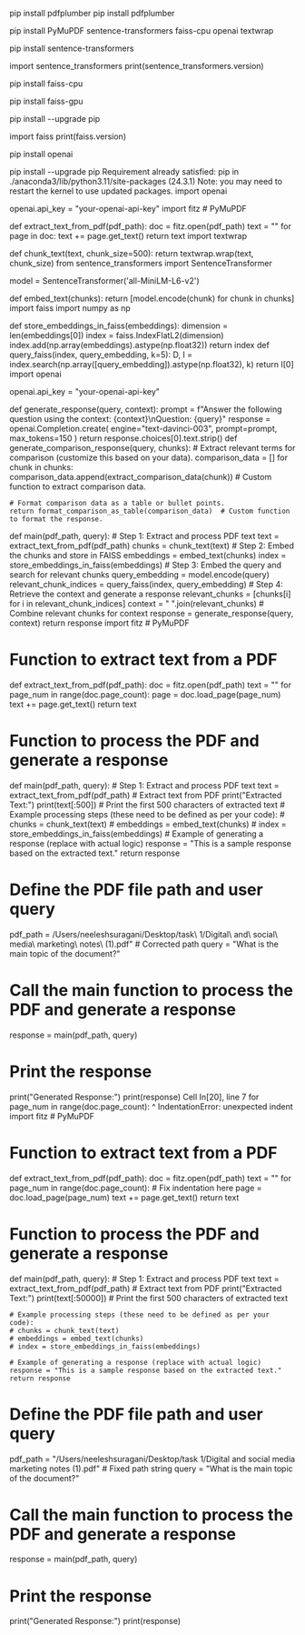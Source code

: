 pip install pdfplumber pip install pdfplumber

pip install PyMuPDF sentence-transformers faiss-cpu openai textwrap

pip install sentence-transformers

import sentence_transformers
print(sentence_transformers.version)

pip install faiss-cpu

pip install faiss-gpu

pip install --upgrade pip

import faiss
print(faiss.version)

pip install openai

pip install --upgrade pip
Requirement already satisfied: pip in ./anaconda3/lib/python3.11/site-packages (24.3.1)
Note: you may need to restart the kernel to use updated packages.
import openai

openai.api_key = "your-openai-api-key"
import fitz  # PyMuPDF

def extract_text_from_pdf(pdf_path):
    doc = fitz.open(pdf_path)
    text = ""
    for page in doc:
        text += page.get_text()
    return text
import textwrap

def chunk_text(text, chunk_size=500):
    return textwrap.wrap(text, chunk_size)
from sentence_transformers import SentenceTransformer

model = SentenceTransformer('all-MiniLM-L6-v2')

def embed_text(chunks):
    return [model.encode(chunk) for chunk in chunks]
import faiss
import numpy as np

def store_embeddings_in_faiss(embeddings):
    dimension = len(embeddings[0])
    index = faiss.IndexFlatL2(dimension)
    index.add(np.array(embeddings).astype(np.float32))
    return index
def query_faiss(index, query_embedding, k=5):
    D, I = index.search(np.array([query_embedding]).astype(np.float32), k)
    return I[0]
import openai

openai.api_key = "your-openai-api-key"

def generate_response(query, context):
    prompt = f"Answer the following question using the context: {context}\nQuestion: {query}"
    response = openai.Completion.create(
        engine="text-davinci-003", 
        prompt=prompt, 
        max_tokens=150
    )
    return response.choices[0].text.strip()
def generate_comparison_response(query, chunks):
    # Extract relevant terms for comparison (customize this based on your data).
    comparison_data = []
    for chunk in chunks:
        comparison_data.append(extract_comparison_data(chunk))  # Custom function to extract comparison data.

    # Format comparison data as a table or bullet points.
    return format_comparison_as_table(comparison_data)  # Custom function to format the response.
def main(pdf_path, query):
    # Step 1: Extract and process PDF text
    text = extract_text_from_pdf(pdf_path)
    chunks = chunk_text(text)
    # Step 2: Embed the chunks and store in FAISS
    embeddings = embed_text(chunks)
    index = store_embeddings_in_faiss(embeddings)
    # Step 3: Embed the query and search for relevant chunks
    query_embedding = model.encode(query)
    relevant_chunk_indices = query_faiss(index, query_embedding)
     # Step 4: Retrieve the context and generate a response
    relevant_chunks = [chunks[i] for i in relevant_chunk_indices]
    context = " ".join(relevant_chunks)  # Combine relevant chunks for context
    response = generate_response(query, context)
    return response
import fitz  # PyMuPDF

# Function to extract text from a PDF
def extract_text_from_pdf(pdf_path):
    doc = fitz.open(pdf_path)
    text = ""
     for page_num in range(doc.page_count):
        page = doc.load_page(page_num)
        text += page.get_text()
    return text

# Function to process the PDF and generate a response
def main(pdf_path, query):
    # Step 1: Extract and process PDF text
    text = extract_text_from_pdf(pdf_path)  # Extract text from PDF
    print("Extracted Text:")
    print(text[:500])  # Print the first 500 characters of extracted text
     # Example processing steps (these need to be defined as per your code):
    # chunks = chunk_text(text)
    # embeddings = embed_text(chunks)
    # index = store_embeddings_in_faiss(embeddings)
     # Example of generating a response (replace with actual logic)
    response = "This is a sample response based on the extracted text."
    return response

# Define the PDF file path and user query
pdf_path = /Users/neeleshsuragani/Desktop/task\ 1/Digital\ and\ social\ media\ marketing\ notes\ \(1\).pdf"  # Corrected path
query = "What is the main topic of the document?"

# Call the main function to process the PDF and generate a response
response = main(pdf_path, query)

# Print the response
print("Generated Response:")
print(response)
  Cell In[20], line 7
    for page_num in range(doc.page_count):
    ^
IndentationError: unexpected indent
import fitz  # PyMuPDF

# Function to extract text from a PDF
def extract_text_from_pdf(pdf_path):
    doc = fitz.open(pdf_path)
    text = ""
    for page_num in range(doc.page_count):  # Fix indentation here
        page = doc.load_page(page_num)
        text += page.get_text()
    return text

# Function to process the PDF and generate a response
def main(pdf_path, query):
    # Step 1: Extract and process PDF text
    text = extract_text_from_pdf(pdf_path)  # Extract text from PDF
    print("Extracted Text:")
    print(text[:50000])  # Print the first 500 characters of extracted text
    
    # Example processing steps (these need to be defined as per your code):
    # chunks = chunk_text(text)
    # embeddings = embed_text(chunks)
    # index = store_embeddings_in_faiss(embeddings)
    
    # Example of generating a response (replace with actual logic)
    response = "This is a sample response based on the extracted text."
    return response

# Define the PDF file path and user query
pdf_path = "/Users/neeleshsuragani/Desktop/task 1/Digital and social media marketing notes (1).pdf"  # Fixed path string
query = "What is the main topic of the document?"

# Call the main function to process the PDF and generate a response
response = main(pdf_path, query)

# Print the response
print("Generated Response:")
print(response)
